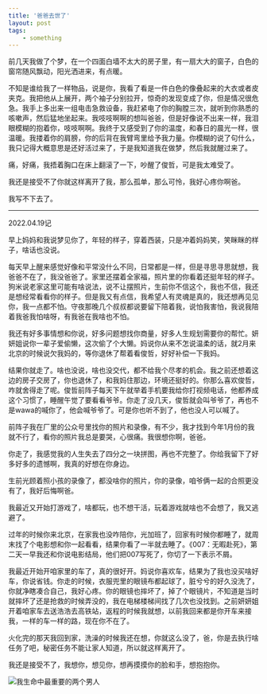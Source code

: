 ```yaml
---
title: '爸爸去世了'
layout: post
tags:
    - something
---
```


前几天我做了个梦，在一个四面白墙不太大的房子里，有一扇大大的窗子，白色的窗帘随风飘动，阳光洒进来，有点暖。

不知是谁给我了一样物品，说是你，我看了看是一件白色的像叠起来的大衣或者皮夹克。我把他从上展开，两个袖子分别拉开，惊奇的发现变成了你，但是情况很危急。我手上多出来一组电击急救设备，我赶紧电了你的胸膛三次，就听到你熟悉的咳嗽声，然后猛地坐起来。我吱吱啊啊的想叫爸爸，但是好像说不出来一样，我泪眼模糊的抱着你，吱吱啊啊。我终于又感受到了你的温度，和春日的晨光一样，很温暖。我搂着你的肩膀，你的后背在我臂弯里给予我力量。你模糊的说了句什么，我只记得大概意思是还好活过来了，于是我知道我在做梦，然后我就醒过来了。

痛，好痛，我捂着胸口在床上翻滚了一下，吵醒了俊哲，可是我太难受了。

我还是接受不了你就这样离开了我，那么孤单，那么可怜，我好心疼你啊爸。

我写不下去了。

-----

2022.04.19记

早上妈妈和我说梦见你了，年轻的样子，穿着西装，只是冲着妈妈笑，笑眯眯的样子，啥话也没说。

每天早上醒来感觉好像和平常没什么不同，日常都是一样，但是寻思寻思就想，我爸爸不在了，我没爸爸了。家里还摆着全家福，照片里的你看着还挺年轻的样子。狗米说老家这里可能有啥说法，说不让摆照片，生前你不信这个，我也不信，我还是想经常看看你的样子。但是我又有点信，我希望人有灵魂是真的，我还想再见见你，我一点都不怕。守夜那晚几个叔叔都说要留下陪着我，说怕我害怕，我说我陪着我爸我怕啥呀，有我爸在我啥也不怕。

我还有好多事情想和你说，好多问题想找你商量，好多人生规划需要你的帮忙。妍妍姐说你一辈子爱偷懒，这次偷了个大懒。妈说你从来不怎说温柔的话，就2月来北京的时候说欠我妈的，等你退休了帮着看俊哲，好好补偿一下我妈。

结果你就走了。啥也没说，啥也没交代，都不给我个尽孝的机会。我之前还想着这边的房子交房了，你也退休了，和我妈住那边，环境还挺好的。你那么喜欢俊哲，咋就舍得走了呢。俊哲前阵子每天下午就举着手机要我给你打视频电话，他都养成这个习惯了，睡醒午觉了要看看爷爷。你走了没几天，俊哲就会叫爷爷了，再也不是wawa的喊你了，他会喊爷爷了。可是你也听不到了，他也没人可以喊了。

前阵子我在厂里的公众号里找你的照片和录像，有不少，我才找到今年1月份的我就不行了，看你的照片我总是要哭，心很痛。我很想你啊，爸爸。

你走了，我感觉我的人生失去了四分之一块拼图，再也不完整了。你给我留下了好多好多的遗憾啊，我真的好想在你身边。

生前光顾着照小孩的录像了，都没啥你的照片，你的录像，咱爷俩一起的合照更没有了，我好后悔啊爸。

我最近又开始打游戏了，啥都玩，也不想干活，玩着游戏就啥也不会想了，我又逃避了。

过年的时候你来北京，在家我也没咋陪你，光加班了，回家有时候你都睡了，就周末找了个电影想和你一起看看，结果你看了一半就去睡了。《007：无暇赴死》，第二天一早我还和你说电影结局，他们把007写死了，你切了一下表示不屑。

我最近开始开咱家里的车了，真的很好开。妈说你喜欢车，结果为了我也没买啥好车，你说省钱。你走的时候，衣服兜里的眼镜布都起球了，脏兮兮的好久没洗了，你就净瞎凑合自己，我好心疼。你的眼镜也摔坏了，掉了个眼镜片，不知道是当时就摔坏了还是抢救的时候弄没的，我在电梯楼梯间找了几次也没找到。之前妍妍姐开着咱家车去送浩浩去高铁站，返程的时候我就想，以前我回来都是你开车来接我，一样的车一样的路，现在你不在了。

火化完的那天我回到家，洗澡的时候我还在想，你就这么没了，爸，你是去执行啥任务了吧，秘密任务不能让家人知道，所以就这样离开了。

我还是接受不了，我想你，想见你，想再摸摸你的脸和手，想抱抱你。


![我生命中最重要的两个男人](/files/2022/my_father_and_my_son.jpg)